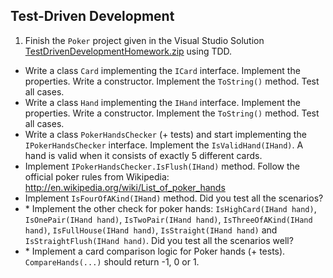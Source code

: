 ## Test-Driven Development

1. Finish the `Poker` project given in the Visual Studio Solution [TestDrivenDevelopmentHomework.zip]() using TDD.
* Write a class `Card` implementing the `ICard` interface. Implement the properties. Write a constructor. Implement the `ToString()` method. Test all cases.
* Write a class `Hand` implementing the `IHand` interface. Implement the properties. Write a constructor. Implement the `ToString()` method. Test all cases.
* Write a class `PokerHandsChecker` (+ tests) and start implementing the `IPokerHandsChecker` interface. Implement the `IsValidHand(IHand)`. A hand is valid when it consists of exactly 5 different cards.
* Implement `IPokerHandsChecker.IsFlush(IHand)` method. Follow the official poker rules from Wikipedia: http://en.wikipedia.org/wiki/List_of_poker_hands
* Implement `IsFourOfAKind(IHand)` method. Did you test all the scenarios?
* \* Implement the other check for poker hands: `IsHighCard(IHand hand)`, `IsOnePair(IHand hand)`, `IsTwoPair(IHand hand)`, `IsThreeOfAKind(IHand hand)`, `IsFullHouse(IHand hand)`, `IsStraight(IHand hand)` and `IsStraightFlush(IHand hand)`. Did you test all the scenarios well?
* \* Implement a card comparison logic for Poker hands (+ tests). `CompareHands(...)` should return -1, 0 or 1.

